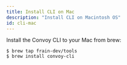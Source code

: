 ```yaml
---
title: Install CLI on Mac
description: "Install CLI on Macintosh OS"
id: cli-mac
---
```


Install the Convoy CLI to your Mac from brew:

```console[terminal]
$ brew tap frain-dev/tools
$ brew install convoy-cli
```